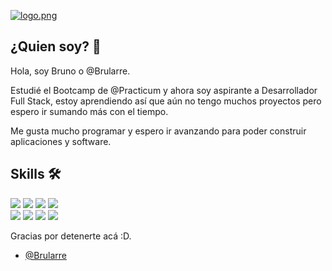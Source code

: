 [![logo.png](https://i.postimg.cc/qRDGfQyk/logo.png)](https://postimg.cc/VrMtnqKT)



## ¿Quien soy? 👀

Hola, soy Bruno o @Brularre.

Estudié el Bootcamp de @Practicum y ahora soy aspirante a Desarrollador Full Stack, estoy aprendiendo así que aún no tengo muchos proyectos pero espero ir sumando más con el tiempo.

Me gusta mucho programar y espero ir avanzando para poder construir aplicaciones y software.


## Skills 🛠️
![](https://img.shields.io/badge/LinkedIn-0077B5?style=for-the-badge&logo=linkedin&logoColor=white)
![](https://img.shields.io/badge/HTML5-E34F26?style=for-the-badge&logo=html5&logoColor=white)
![](https://img.shields.io/badge/CSS3-1572B6?style=for-the-badge&logo=css3&logoColor=white)
![](https://img.shields.io/badge/JavaScript-F7DF1E?style=for-the-badge&logo=javascript&logoColor=black)</br>
![](https://img.shields.io/badge/Node.js-43853D?style=for-the-badge&logo=node.js&logoColor=white)
![](https://img.shields.io/badge/Express.js-404D59?style=for-the-badge)
![](https://img.shields.io/badge/React-20232A?style=for-the-badge&logo=react&logoColor=61DAFB)
![](https://img.shields.io/badge/MongoDB-4EA94B?style=for-the-badge&logo=mongodb&logoColor=white)

Gracias por detenerte acá :D.

- [@Brularre](https://github.com/Brularre)
